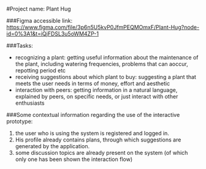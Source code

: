 #Project name: Plant Hug   

###Figma accessible link:
https://www.figma.com/file/3p6n5U5kvP0JfmPEQMOmxF/Plant-Hug?node-id=0%3A1&t=iQjFDSL3u5oWM4ZP-1    

###Tasks:
* recognizing a plant: getting useful information about the maintenance of the plant, including watering frequencies, problems that can aoccur, repotting period etc
* receiving suggestions about which plant to buy: suggesting a plant that meets the user needs in terms of money, effort and aesthetic
* interaction with peers: getting information in a natural language, explained by peers, on specific needs, or just interact with other enthusiasts

###Some contextual information regarding the use of the interactive prototype:
1. the user who is using the system is registered and logged in. 
2. His profile already contains plans, through which suggestions are generated by the application.  
3. some discussion topics are already present on the system (of which only one has been shown the interaction flow)